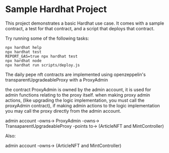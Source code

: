 # Sample Hardhat Project

This project demonstrates a basic Hardhat use case. It comes with a sample contract, a test for that contract, and a script that deploys that contract.

Try running some of the following tasks:

```shell
npx hardhat help
npx hardhat test
REPORT_GAS=true npx hardhat test
npx hardhat node
npx hardhat run scripts/deploy.js
```

The daily pepe nft contracts are implemented using openzeppelin's transparentUpgradeableProxy with a ProxyAdmin

the contract ProxyAdmin is owned by the admin account, it is used for admin functions relating to the proxy itself. when making proxy admin actions, (like upgrading the logic implementation, you must call the proxyAdmin contract), if making admin actions to the logic implementation you may call the proxy directly from the admin account.

admin account -owns-> ProxyAdmin -owns-> TransaparentUpgradeableProxy -points to-> (ArticleNFT and MintController)

Also:

admin account -owns-> (ArticleNFT and MintController)
